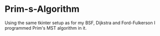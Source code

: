# Prim-s-Algorithm
Using the same tkinter setup as for my BSF, Dijkstra and Ford-Fulkerson I programmed Prim's MST algorithm in it.
